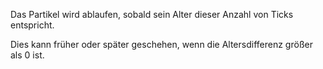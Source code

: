 Das Partikel wird ablaufen, sobald sein Alter dieser Anzahl von Ticks entspricht.

Dies kann früher oder später geschehen, wenn die Altersdifferenz größer als 0 ist.

